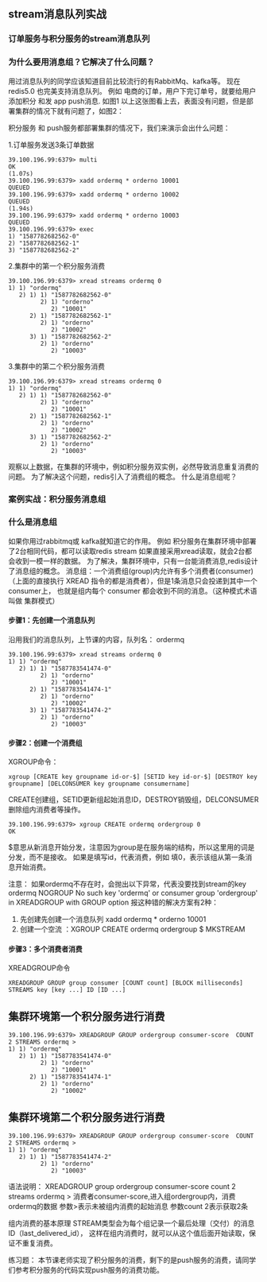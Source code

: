 ## stream消息队列实战
### 订单服务与积分服务的stream消息队列

### 为什么要用消息组？它解决了什么问题？
用过消息队列的同学应该知道目前比较流行的有RabbitMq、kafka等。
现在redis5.0 也完美支持消息队列。
例如 电商的订单，用户下完订单号，就要给用户添加积分 和发 app push消息.
如图1 以上这张图看上去，表面没有问题，但是部署集群的情况下就有问题了，如图2：



积分服务 和 push服务都部署集群的情况下，我们来演示会出什么问题：

1.订单服务发送3条订单数据
``` 
39.100.196.99:6379> multi
OK
(1.07s)
39.100.196.99:6379> xadd ordermq * orderno 10001
QUEUED
39.100.196.99:6379> xadd ordermq * orderno 10002
QUEUED
(1.94s)
39.100.196.99:6379> xadd ordermq * orderno 10003
QUEUED
39.100.196.99:6379> exec
1) "1587782682562-0"
2) "1587782682562-1"
3) "1587782682562-2"
```
2.集群中的第一个积分服务消费
``` 
39.100.196.99:6379> xread streams ordermq 0
1) 1) "ordermq"
   2) 1) 1) "1587782682562-0"
         2) 1) "orderno"
            2) "10001"
      2) 1) "1587782682562-1"
         2) 1) "orderno"
            2) "10002"
      3) 1) "1587782682562-2"
         2) 1) "orderno"
            2) "10003"
```
3.集群中的第二个积分服务消费
``` 
39.100.196.99:6379> xread streams ordermq 0
1) 1) "ordermq"
   2) 1) 1) "1587782682562-0"
         2) 1) "orderno"
            2) "10001"
      2) 1) "1587782682562-1"
         2) 1) "orderno"
            2) "10002"
      3) 1) "1587782682562-2"
         2) 1) "orderno"
            2) "10003"
```
观察以上数据，在集群的环境中，例如积分服务双实例，必然导致消息重复消费的问题。
为了解决这个问题，redis引入了消费组的概念。
什么是消息组呢？










### 案例实战：积分服务消息组
### 什么是消息组
如果你用过rabbitmq或 kafka就知道它的作用。
例如 积分服务在集群环境中部署了2台相同代码，都可以读取redis stream
如果直接采用xread读取，就会2台都会收到一模一样的数据。
为了解决，集群环境中，只有一台能消费消息,redis设计了消息组的概念。
消息组：一个消费组(group)内允许有多个消费者(consumer)（上面的直接执行 XREAD 指令的都是消费者），但是1条消息只会投递到其中一个 consumer上，
也就是组内每个 consumer 都会收到不同的消息。（这种模式术语叫做 集群模式）


#### 步骤1：先创建一个消息队列
沿用我们的消息队列，上节课的内容，队列名： ordermq
``` 
39.100.196.99:6379> xread streams ordermq 0
1) 1) "ordermq"
   2) 1) 1) "1587783541474-0"
         2) 1) "orderno"
            2) "10001"
      2) 1) "1587783541474-1"
         2) 1) "orderno"
            2) "10002"
      3) 1) "1587783541474-2"
         2) 1) "orderno"
            2) "10003"
```

#### 步骤2：创建一个消费组
XGROUP命令：
``` 
xgroup [CREATE key groupname id-or-$] [SETID key id-or-$] [DESTROY key groupname] [DELCONSUMER key groupname consumername]
```

CREATE创建组，SETID更新组起始消息ID，DESTROY销毁组，DELCONSUMER删除组内消费者等操作。
```
39.100.196.99:6379> xgroup CREATE ordermq ordergroup 0
OK
```
$意思从新消息开始分发，注意因为group是在服务端的结构，所以这里用的词是分发，而不是接收。
如果是填写id，代表消费，例如 填0，表示该组从第一条消息开始消费。

注意：
如果ordermq不存在时，会抛出以下异常，代表没要找到stream的key ordermq
 NOGROUP No such key 'ordermq' or consumer group 'ordergroup' in XREADGROUP with GROUP option
报这种错的解决方案有2种：
1. 先创建先创建一个消息队列  xadd ordermq * orderno 10001
2. 创建一个空流 ：XGROUP CREATE ordermq ordergroup $ MKSTREAM



#### 步骤3：多个消费者消费
XREADGROUP命令
``` 
XREADGROUP GROUP group consumer [COUNT count] [BLOCK milliseconds] STREAMS key [key ...] ID [ID ...]
```

## 集群环境第一个积分服务进行消费
```
39.100.196.99:6379> XREADGROUP GROUP ordergroup consumer-score  COUNT 2 STREAMS ordermq >
1) 1) "ordermq"
   2) 1) 1) "1587783541474-0"
         2) 1) "orderno"
            2) "10001"
      2) 1) "1587783541474-1"
         2) 1) "orderno"
            2) "10002"
```
## 集群环境第二个积分服务进行消费
``` 
39.100.196.99:6379> XREADGROUP GROUP ordergroup consumer-score  COUNT 2 STREAMS ordermq >
1) 1) "ordermq"
   2) 1) 1) "1587783541474-2"
         2) 1) "orderno"
            2) "10003"
```
语法说明：
XREADGROUP group ordergroup consumer-score count 2 streams ordermq >
消费者consumer-score,进入组ordergroup内，消费ordermq的数据
参数>表示未被组内消费的起始消息
参数count 2表示获取2条

组内消费的基本原理
STREAM类型会为每个组记录一个最后处理（交付）的消息ID（last_delivered_id），
这样在组内消费时，就可以从这个值后面开始读取，保证不重复消费。


练习题：
本节课老师实现了积分服务的消费，剩下的是push服务的消费，请同学们参考积分服务的代码实现push服务的消费功能。










